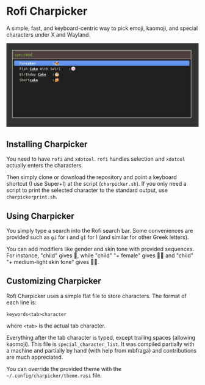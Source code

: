 # Rofi Charpicker
A simple, fast, and keyboard-centric way to pick emoji, kaomoji, and special characters
under X and Wayland.

![A sample of Rofi Charpicker displaying a search for cakes](screenshots/charpicker%20sample.png)

## Installing Charpicker

You need to have `rofi` and `xdotool`. `rofi` handles selection and `xdotool` actually
enters the characters.

Then simply clone or download the repository and point a keyboard shortcut (I use Super+I)
at the script (`charpicker.sh`). If you only need a script to print the
selected character to the standard output, use `charpickerprint.sh`.

## Using Charpicker

You simply type a search into the Rofi search bar. Some conveniences are provided such
as `gi` for ι and `gI` for Ι (and similar for other Greek letters).

You can add modifiers like gender and skin tone with provided sequences. For instance,
"child" gives 🧒, while "child" "+ female" gives 🧒‍♀️ and "child" "+ medium-light
skin tone" gives 🧒‍🏼.

## Customizing Charpicker

Rofi Charpicker uses a simple flat file to store characters. The format of each line is:

```text
keywords<tab>character
```

where `<tab>` is the actual tab character.

Everything after the tab character is typed, except trailing spaces (allowing kaomoji).
This file is `special_character_list`. It was compiled partially with a machine
and partially by hand (with help from mbfraga) and contributions are much appreciated.

You can override the provided theme with the
`~/.config/charpicker/theme.rasi` file.
